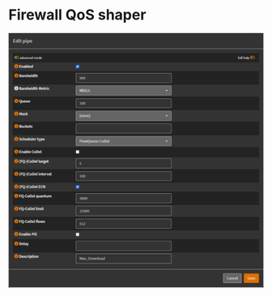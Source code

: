 # Firewall QoS shaper
![alt text](https://github.com/nightcomdev/opnsense/blob/main/QoS/images/pipe.PNG "Logo Title Text 1")



